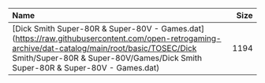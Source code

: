 |Name|Size|
|:---|---:|
|[Dick Smith Super-80R & Super-80V - Games.dat](https://raw.githubusercontent.com/open-retrogaming-archive/dat-catalog/main/root/basic/TOSEC/Dick Smith/Super-80R & Super-80V/Games/Dick Smith Super-80R & Super-80V - Games.dat)|1194|
